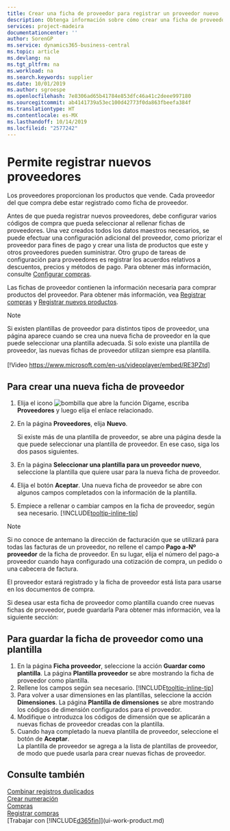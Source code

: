 ```yaml
---
title: Crear una ficha de proveedor para registrar un proveedor nuevo | Documentos de Microsoft
description: Obtenga información sobre cómo crear una ficha de proveedor para registrar un nuevo proveedor.
services: project-madeira
documentationcenter: ''
author: SorenGP
ms.service: dynamics365-business-central
ms.topic: article
ms.devlang: na
ms.tgt_pltfrm: na
ms.workload: na
ms.search.keywords: supplier
ms.date: 10/01/2019
ms.author: sgroespe
ms.openlocfilehash: 7e8306ad65b41784e853dfc46a41c2deee997180
ms.sourcegitcommit: ab4141739a53ec100d42773f0da863fbeefa384f
ms.translationtype: HT
ms.contentlocale: es-MX
ms.lasthandoff: 10/14/2019
ms.locfileid: "2577242"
---
```

# <a name="register-new-vendors"></a>Permite registrar nuevos proveedores
Los proveedores proporcionan los productos que vende. Cada proveedor del que compra debe estar registrado como ficha de proveedor.

Antes de que pueda registrar nuevos proveedores, debe configurar varios códigos de compra que pueda seleccionar al rellenar fichas de proveedores. Una vez creados todos los datos maestros necesarios, se puede efectuar una configuración adicional del proveedor, como priorizar el proveedor para fines de pago y crear una lista de productos que este y otros proveedores pueden suministrar. Otro grupo de tareas de configuración para proveedores es registrar los acuerdos relativos a descuentos, precios y métodos de pago. Para obtener más información, consulte [Configurar compras](purchasing-setup-purchasing.md).

Las fichas de proveedor contienen la información necesaria para comprar productos del proveedor. Para obtener más información, vea [Registrar compras](purchasing-how-record-purchases.md) y [Registrar nuevos productos](inventory-how-register-new-items.md).

> [!NOTE]  
>   Si existen plantillas de proveedor para distintos tipos de proveedor, una página aparece cuando se crea una nueva ficha de proveedor en la que puede seleccionar una plantilla adecuada. Si solo existe una plantilla de proveedor, las nuevas fichas de proveedor utilizan siempre esa plantilla.
<br><br>
> [!Video https://www.microsoft.com/en-us/videoplayer/embed/RE3PZtd]

## <a name="to-create-a-new-vendor-card"></a>Para crear una nueva ficha de proveedor
1. Elija el icono ![bombilla que abre la función Dígame](media/ui-search/search_small.png "Dígame que desea hacer"), escriba **Proveedores** y luego elija el enlace relacionado.  
2. En la página **Proveedores**, elija **Nuevo**.

    Si existe más de una plantilla de proveedor, se abre una página desde la que puede seleccionar una plantilla de proveedor. En ese caso, siga los dos pasos siguientes.
3. En la página **Seleccionar una plantilla para un proveedor nuevo**, seleccione la plantilla que quiere usar para la nueva ficha de proveedor.
4. Elija el botón **Aceptar**. Una nueva ficha de proveedor se abre con algunos campos completados con la información de la plantilla.
5. Empiece a rellenar o cambiar campos en la ficha de proveedor, según sea necesario. [!INCLUDE[tooltip-inline-tip](includes/tooltip-inline-tip_md.md)]

> [!NOTE]  
>   Si no conoce de antemano la dirección de facturación que se utilizará para todas las facturas de un proveedor, no rellene el campo **Pago a-Nº proveedor** de la ficha de proveedor. En su lugar, elija el número del pago-a proveedor cuando haya configurado una cotización de compra, un pedido o una cabecera de factura.

El proveedor estará registrado y la ficha de proveedor está lista para usarse en los documentos de compra.

Si desea usar esta ficha de proveedor como plantilla cuando cree nuevas fichas de proveedor, puede guardarla Para obtener más información, vea la siguiente sección:

## <a name="to-save-the-vendor-card-as-a-template"></a>Para guardar la ficha de proveedor como una plantilla
1. En la página **Ficha proveedor**, seleccione la acción **Guardar como plantilla**. La página **Plantilla proveedor** se abre mostrando la ficha de proveedor como plantilla.
2. Rellene los campos según sea necesario. [!INCLUDE[tooltip-inline-tip](includes/tooltip-inline-tip_md.md)]
3. Para volver a usar dimensiones en las plantillas, seleccione la acción **Dimensiones**. La página **Plantilla de dimensiones** se abre mostrando los códigos de dimensión configurados para el proveedor.
4. Modifique o introduzca los códigos de dimensión que se aplicarán a nuevas fichas de proveedor creadas con la plantilla.
5. Cuando haya completado la nueva plantilla de proveedor, seleccione el botón de **Aceptar**.  
   La plantilla de proveedor se agrega a la lista de plantillas de proveedor, de modo que puede usarla para crear nuevas fichas de proveedor.

## <a name="see-also"></a>Consulte también
[Combinar registros duplicados](sales-how-merge-duplicate-records.md)  
[Crear numeración](ui-create-number-series.md)  
[Compras](purchasing-manage-purchasing.md)  
[Registrar compras](purchasing-how-record-purchases.md)   
[Trabajar con [!INCLUDE[d365fin](includes/d365fin_md.md)]](ui-work-product.md)  
